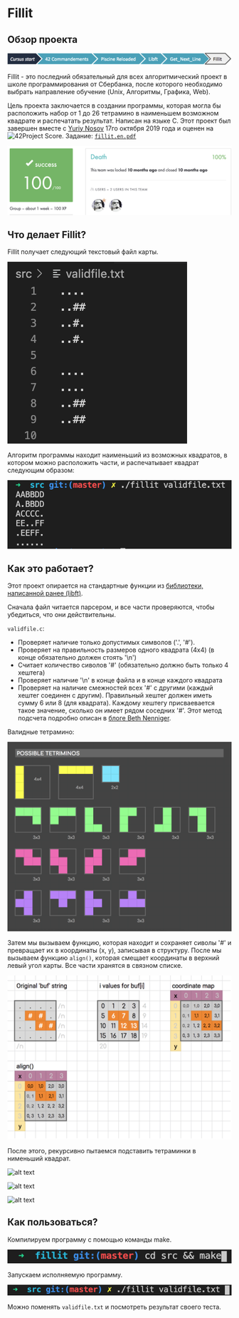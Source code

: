 # Fillit

## Обзор проекта

![alt text](https://github.com/eldaroid/pictures/blob/master/fillit/fillit.png)

Fillit - это последний обязательный для всех алгоритмический проект в школе программирования от Сбербанка, после которого необходимо выбрать направление обучение (Unix, Алгоритмы, Графика, Web). 

Цель проекта заключается в создании программы, которая могла бы расположить набор от 1 до 26 тетрамино в наименьшем возможном квадрате и распечатать результат. Написан на языке C. 
Этот проект был завершен вместе с [Yuriy Nosov](https://github.com/hthunder) 17го октября 2019 года и оценен на ![42Project Score](https://badge42.herokuapp.com/api/project/fgracefo/Fillit). Задание: [`fillit.en.pdf`](https://github.com/eldaroid/fillit/blob/master/resources/fillit.en.pdf)

![alt text](https://github.com/eldaroid/pictures/blob/master/fillit/100_fillit.png)

## Что делает Fillit? 

Fillit получает следующий текстовый файл карты.

![alt text](https://github.com/eldaroid/pictures/blob/master/fillit/validfile.png)

Алгоритм программы находит наименьший из возможных квадратов, в котором можно расположить части, и распечатывает квадрат следующим образом:

![alt text](https://github.com/eldaroid/pictures/blob/master/fillit/square_fillit.png)

## Как это работает?

Этот проект опирается на стандартные функции из [библиотеки, написанной ранее (libft)](https://github.com/eldaroid/libft-fgracefo).

Сначала файл читается парсером, и все части проверяются, чтобы убедиться, что они действительны.

`validfile.c`:

* Проверяет наличие только допустимых символов ('.', '#').
* Проверяет на правильность размеров одного квадрата (4x4) (в конце обязательно должен стоять '\n')
* Считает количество сиволов '#' (обязательно должно быть только 4 хештега)
* Проверяет наличие '\n' в конце файла и в конце каждого квадрата
* Проверяет на наличие смежностей всех '#' с другими (каждый хештег соединен с другим). Правильный хештег должен иметь сумму 6 или 8 (для квадрата). Каждому хештегу присваевается такое значение, сколько он имеет рядом соседних '#'. Этот метод подсчета подробно описан в [блоге Beth Nenniger](https://medium.com/@bethnenniger/fillit-solving-for-the-smallest-square-of-tetrominos-c6316004f909).

Валидные тетрамино: 

![alt text](https://github.com/eldaroid/pictures/blob/master/fillit/possible%20tetramino.png)

Затем мы вызываем функцию, которая находит и сохраняет сиволы '#' и превращает их в координаты (x, y), записывая в структуру. После мы вызываем функцию `align()`, которая смещает координаты в верхний левый угол карты. Все части хранятся в связном списке. 

![alt text](https://github.com/eldaroid/pictures/blob/master/fillit/Screen%20Shot%202020-08-20%20at%207.59.38%20AM.png)

После этого, рекурсивно пытаемся подставить тетраминки в нименьший квадрат.

![alt text](https://raw.githubusercontent.com/Jemmeh/42-Fillit/master/WorkFiles/ExplainationImages/Screen%20Shot%202019-03-19%20at%206.42.27%20PM.png)

![alt text](https://raw.githubusercontent.com/Jemmeh/42-Fillit/master/WorkFiles/ExplainationImages/Screen%20Shot%202019-03-19%20at%206.42.45%20PM.png)

![alt text](https://raw.githubusercontent.com/Jemmeh/42-Fillit/master/WorkFiles/ExplainationImages/RecursiveBacktrack.png)

## Как пользоваться?

Компилируем программу с помощью команды make.

![alt text](https://github.com/eldaroid/pictures/blob/master/fillit/compile.png)

Запускаем исполняемую программу.

![alt text](https://github.com/eldaroid/pictures/blob/master/fillit/run.png)

Можно поменять `validfile.txt` и посмотреть результат cвоего теста.

